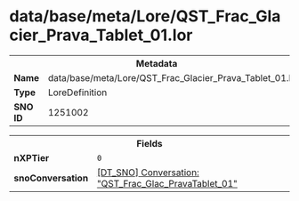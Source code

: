 <h1>data/base/meta/Lore/QST_Frac_Glacier_Prava_Tablet_01.lor</h1><table><tr><th colspan="100%">Metadata</th></tr><tr><td><b>Name</b></td><td>data/base/meta/Lore/QST_Frac_Glacier_Prava_Tablet_01.lor</td></tr><tr><td><b>Type</b></td><td>LoreDefinition</td></tr><tr><td><b>SNO ID</b></td><td>1251002</td></tr></table>

<table><tr><th colspan="100%">Fields</th></tr><tr><td><b>nXPTier</b></td><td><code>0</code></td></tr><tr><td><b>snoConversation</b></td><td><a href="..\Conversation\QST_Frac_Glac_PravaTablet_01.cnv">[DT_SNO] Conversation: "QST_Frac_Glac_PravaTablet_01"</a></td></tr></table>

